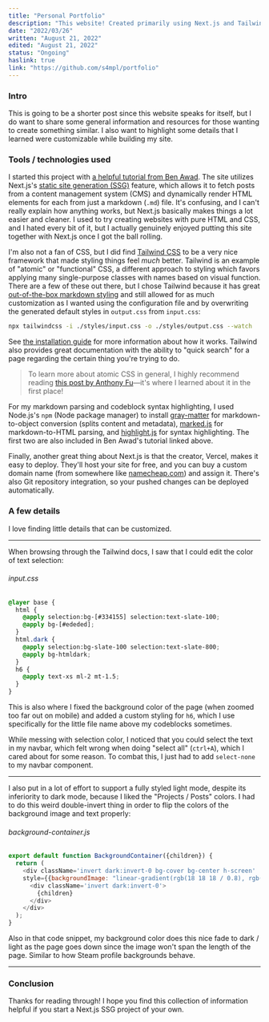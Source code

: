 ```yaml
---
title: "Personal Portfolio"
description: "This website! Created primarily using Next.js and Tailwind CSS"
date: "2022/03/26"
written: "August 21, 2022"
edited: "August 21, 2022"
status: "Ongoing"
haslink: true
link: "https://github.com/s4mpl/portfolio"
---
```

### Intro
This is going to be a shorter post since this website speaks for itself, but I do want to share some general information and resources for those wanting to create something similar. I also want to highlight some details that I learned were customizable while building my site.

### Tools / technologies used
I started this project with [a helpful tutorial from Ben Awad](https://www.youtube.com/watch?v=pY0vWYLDDco). The site utilizes Next.js's [static site generation (SSG)](https://nextjs.org/docs/basic-features/pages#static-generation-recommended) feature, which allows it to fetch posts from a content management system (CMS) and dynamically render HTML elements for each from just a markdown (`.md`) file. It's confusing, and I can't really explain how anything works, but Next.js basically makes things a lot easier and cleaner. I used to try creating websites with pure HTML and CSS, and I hated every bit of it, but I actually genuinely enjoyed putting this site together with Next.js once I got the ball rolling.

I'm also not a fan of CSS, but I did find [Tailwind CSS](https://tailwindcss.com/) to be a very nice framework that made styling things feel *much* better. Tailwind is an example of "atomic" or "functional" CSS, a different approach to styling which favors applying many single-purpose classes with names based on visual function. There are a few of these out there, but I chose Tailwind because it has great [out-of-the-box markdown styling](https://tailwindcss.com/docs/typography-plugin) and still allowed for as much customization as I wanted using the configuration file and by overwriting the generated default styles in `output.css` from `input.css`:

```sh
npx tailwindcss -i ./styles/input.css -o ./styles/output.css --watch
```

See [the installation guide](https://tailwindcss.com/docs/installation) for more information about how it works. Tailwind also provides great documentation with the ability to "quick search" for a page regarding the certain thing you're trying to do.

> To learn more about atomic CSS in general, I highly recommend reading [this post by Anthony Fu](https://antfu.me/posts/reimagine-atomic-css)&mdash;it's where I learned about it in the first place!

For my markdown parsing and codeblock syntax highlighting, I used Node.js's `npm` (Node package manager) to install [gray-matter](https://www.npmjs.com/package/gray-matter) for markdown-to-object conversion (splits content and metadata), [marked.js](https://marked.js.org/) for markdown-to-HTML parsing, and [highlight.js](https://highlightjs.org/) for syntax highlighting. The first two are also included in Ben Awad's tutorial linked above.

Finally, another great thing about Next.js is that the creator, Vercel, makes it easy to deploy. They'll host your site for free, and you can buy a custom domain name (from somewhere like [namecheap.com](https://www.namecheap.com/)) and assign it. There's also Git repository integration, so your pushed changes can be deployed automatically.

### A few details
I love finding little details that can be customized. 

<hr>

When browsing through the Tailwind docs, I saw that I could edit the color of text selection:

###### input.css
```css
@layer base {
  html {
    @apply selection:bg-[#334155] selection:text-slate-100;
    @apply bg-[#ededed];
  }
  html.dark {
    @apply selection:bg-slate-100 selection:text-slate-800;
    @apply bg-htmldark;
  }
  h6 {
    @apply text-xs ml-2 mt-1.5;
  }
}
```

This is also where I fixed the background color of the page (when zoomed too far out on mobile) and added a custom styling for `h6`, which I use specifically for the little file name above my codeblocks sometimes.

While messing with selection color, I noticed that you could select the text in my navbar, which felt wrong when doing "select all" (`ctrl+A`), which I cared about for some reason. To combat this, I just had to add `select-none` to my navbar component.

<hr>

I also put in a lot of effort to support a fully styled light mode, despite its inferiority to dark mode, because I liked the "Projects / Posts" colors. I had to do this weird double-invert thing in order to flip the colors of the background image and text properly:

###### background-container.js
```js
export default function BackgroundContainer({children}) {
  return (
    <div className='invert dark:invert-0 bg-cover bg-center h-screen'
    style={{backgroundImage: "linear-gradient(rgb(18 18 18 / 0.8), rgb(18 18 18 / 1)), url('/images/background.png')"}}>
      <div className='invert dark:invert-0'>
        {children}
      </div>
    </div>
  );
}
```

Also in that code snippet, my background color does this nice fade to dark / light as the page goes down since the image won't span the length of the page. Similar to how Steam profile backgrounds behave.

<hr>

### Conclusion
Thanks for reading through! I hope you find this collection of information helpful if you start a Next.js SSG project of your own.